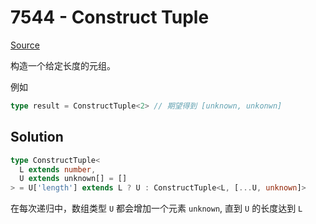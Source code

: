 # 7544 - Construct Tuple

[Source](https://github.com/lybenson/ts-checker/blob/master/src/7544-medium-construct-tuple/template.ts)

构造一个给定长度的元组。

例如

```ts
type result = ConstructTuple<2> // 期望得到 [unknown, unkonwn]
```

## Solution

```ts
type ConstructTuple<
  L extends number,
  U extends unknown[] = []
> = U['length'] extends L ? U : ConstructTuple<L, [...U, unknown]>
```

在每次递归中，数组类型 `U` 都会增加一个元素 `unknown`, 直到 `U` 的长度达到 `L`
